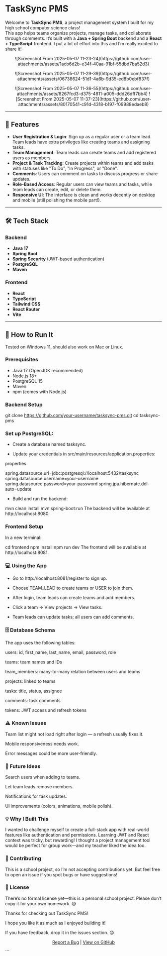 # TaskSync PMS

Welcome to **TaskSync PMS**, a project management system I built for my high school computer science class!  
This app helps teams organize projects, manage tasks, and collaborate through comments. It’s built with a **Java + Spring Boot** backend and a **React + TypeScript** frontend. I put a lot of effort into this and I’m really excited to share it!

<p align="center">
  ![Screenshot From 2025-05-07 11-23-24](https://github.com/user-attachments/assets/1acb6d2b-e34f-40aa-91bf-55dbd7ba52d3)

</p>
<p align="center">
  ![Screenshot From 2025-05-07 11-29-39](https://github.com/user-attachments/assets/06738624-51d1-4a6b-9d35-ed8b0ebf837f)

</p>
<p align="center">
  ![Screenshot From 2025-05-07 11-36-55](https://github.com/user-attachments/assets/8267fcd3-d375-4811-a005-ddd26dff7bb4)
  ![Screenshot From 2025-05-07 11-37-23](https://github.com/user-attachments/assets/80170541-c91d-4318-b197-f09988edaeb8)


</p>


---

## 🌟 Features

- **User Registration & Login**: Sign up as a regular user or a team lead. Team leads have extra privileges like creating teams and assigning tasks.
- **Team Management**: Team leads can create teams and add registered users as members.
- **Project & Task Tracking**: Create projects within teams and add tasks with statuses like "To Do", "In Progress", or "Done".
- **Comments**: Users can comment on tasks to discuss progress or share updates.
- **Role-Based Access**: Regular users can view teams and tasks, while team leads can create, edit, or delete them.
- **Responsive UI**: The interface is clean and works decently on desktop and mobile (still polishing the mobile part!).

---

## 🛠️ Tech Stack

### Backend

- **Java 17**
- **Spring Boot**
- **Spring Security** (JWT-based authentication)
- **PostgreSQL**
- **Maven**

### Frontend

- **React**
- **TypeScript**
- **Tailwind CSS**
- **React Router**
- **Vite**

---

## 🚀 How to Run It

Tested on Windows 11, should also work on Mac or Linux.

### Prerequisites

- Java 17 (OpenJDK recommended)
- Node.js 18+
- PostgreSQL 15
- Maven
- npm (comes with Node.js)

### Backend Setup



git clone https://github.com/your-username/tasksync-pms.git
cd tasksync-pms


### Set up PostgreSQL:



- Create a database named tasksync.

- Update your credentials in src/main/resources/application.properties:

properties

spring.datasource.url=jdbc:postgresql://localhost:5432/tasksync
spring.datasource.username=your-username
spring.datasource.password=your-password
spring.jpa.hibernate.ddl-auto=update

- Build and run the backend:



mvn clean install
mvn spring-boot:run
The backend will be available at http://localhost:8080.







### Frontend Setup
In a new terminal:



cd frontend
npm install
npm run dev
The frontend will be available at http://localhost:8081.

###  💻 Using the App
- Go to http://localhost:8081/register to sign up.

- Choose TEAM_LEAD to create teams or USER to join them.

- After login, team leads can create teams and add members.

- Click a team → View projects → View tasks.

- Team leads can update tasks; all users can add comments.

### 🗄️ Database Schema
The app uses the following tables:

users: id, first_name, last_name, email, password, role

teams: team names and IDs

team_members: many-to-many relation between users and teams

projects: linked to teams

tasks: title, status, assignee

comments: task comments

tokens: JWT access and refresh tokens




### ⚠️ Known Issues
Team list might not load right after login — a refresh usually fixes it.

Mobile responsiveness needs work.

Error messages could be more user-friendly.






### 🔮 Future Ideas
Search users when adding to teams.

Let team leads remove members.

Notifications for task updates.

UI improvements (colors, animations, mobile polish).








### 💡 Why I Built This
I wanted to challenge myself to create a full-stack app with real-world features like authentication and permissions.
Learning JWT and React context was tricky, but rewarding! I thought a project management tool would be perfect for group work—and my teacher liked the idea too.



###  🤝 Contributing
This is a school project, so I’m not accepting contributions yet.
But feel free to open an issue if you spot bugs or have suggestions!




### 📜 License
There’s no formal license yet—this is a personal school project.
Please don’t copy it for your own homework. 😅










Thanks for checking out TaskSync PMS!

I hope you like it as much as I enjoyed building it!

If you have feedback, drop it in the issues section. 😊

<p align="center"> <a href="https://github.com/your-username/tasksync-pms/issues">Report a Bug</a> | <a href="https://github.com/your-username/tasksync-pms">View on GitHub</a> </p> ```
